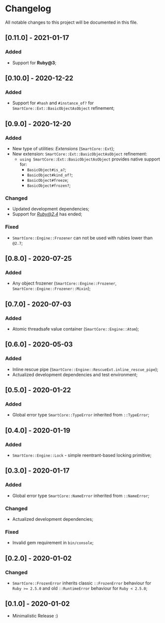 # Changelog
All notable changes to this project will be documented in this file.

## [0.11.0] - 2021-01-17
### Added
- Support for **Ruby@3**;

## [0.10.0] - 2020-12-22
### Added
- Support for `#hash` and `#instance_of?` for `SmartCore::Ext::BasicObjectAsObject` refinement;

## [0.9.0] - 2020-12-20
### Added
- New type of utilities: *Extensions* (`SmartCore::Ext`);
- New extension: `SmartCore::Ext::BasicObjectAsObject` refinement:
  - `using SmartCore::Ext::BasicObjectAsObject` provides native support for:
    - `BasicObject#is_a?`;
    - `BasicObject#kind_of?`;
    - `BasicObject#freeze`;
    - `BasicObject#frozen?`;

### Changed
- Updated development dependencies;
- Support for *Ruby@2.4* has ended;

### Fixed
- `SmartCore::Engine::Frozener` can not be used with rubies lower than `@2.7`;

## [0.8.0] - 2020-07-25
### Added
- Any object frozener (`SmartCore::Engine::Frozener`, `SmartCore::Engine::Frozener::Mixin`);

## [0.7.0] - 2020-07-03
### Added
- Atomic threadsafe value container (`SmartCore::Engine::Atom`);

## [0.6.0] - 2020-05-03
### Added
- Inline rescue pipe (`SmartCore::Engine::RescueExt.inline_rescue_pipe`);
- Actualized development dependencies and test environment;

## [0.5.0] - 2020-01-22
### Added
- Global error type `SmartCore::TypeError` inherited from `::TypeError`;

## [0.4.0] - 2020-01-19
### Added
- `SmartCore::Engine::Lock` - simple reentrant-based locking primitive;

## [0.3.0] - 2020-01-17
### Added
- Global error type `SmartCore::NameError` inherited from `::NameError`;

### Changed
- Actualized development dependencies;

### Fixed
- Invalid gem requirement in `bin/console`;

## [0.2.0] - 2020-01-02
### Changed
- `SmartCore::FrozenError` inherits classic `::FrozenError` behaviour for `Ruby >= 2.5.0` and old `::RuntimeError` behaviour for `Ruby < 2.5.0`;

## [0.1.0] - 2020-01-02

- Minimalistic Release :)
